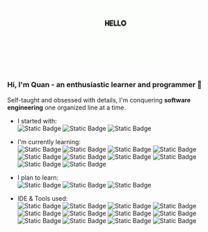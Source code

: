 
<div align="center"><img src="images/corgi-hello.gif" alt="corgi-gif" width="200"></div>

### Hi, I'm Quan - an enthusiastic learner and programmer 👋

Self-taught and obsessed with details, I'm conquering **software engineering** one organized line at a time.

- I started with: <br>
  ![Static Badge](https://img.shields.io/badge/HTML5-E34F26?style=for-the-badge&logo=HTML5&logoColor=white)
  ![Static Badge](https://img.shields.io/badge/CSS3-%231572B6?style=for-the-badge&logo=CSS3&logoColor=white)
  ![Static Badge](https://img.shields.io/badge/JavaScript-F7DF1E?style=for-the-badge&logo=javascript&logoColor=white)
  
- I'm currently learning: <br>
  ![Static Badge](https://img.shields.io/badge/MongoDB-%2347A248?style=for-the-badge&logo=MONGODB&logoColor=white)
  ![Static Badge](https://img.shields.io/badge/Express-%23000000?style=for-the-badge&logo=express&logoColor=white)
  ![Static Badge](https://img.shields.io/badge/Node.js-%23339933?style=for-the-badge&logo=node.js&logoColor=white)
  ![Static Badge](https://img.shields.io/badge/EJS-%23B4CA65?style=for-the-badge&logo=ejs&logoColor=white)
  ![Static Badge](https://img.shields.io/badge/TAILWIND%20CSS-%2306B6D4?style=for-the-badge&logo=tailwindcss&logoColor=white)
  ![Static Badge](https://img.shields.io/badge/React-%2361DAFB?style=for-the-badge&logo=React&logoColor=white)
  ![Static Badge](https://img.shields.io/badge/Python-%233776AB?style=for-the-badge&logo=python&logoColor=white)
  ![Static Badge](https://img.shields.io/badge/PostgreSQL-%234169E1?style=for-the-badge&logo=POSTGRESQL&logoColor=white)
  ![Static Badge](https://img.shields.io/badge/Django-%23092E20?style=for-the-badge&logo=django&logoColor=white)
  ![Static Badge](https://img.shields.io/badge/Flask-%23000000?style=for-the-badge&logo=flask&logoColor=white)

- I plan to learn: <br>
  ![Static Badge](https://img.shields.io/badge/Swift-%23F05138?style=for-the-badge&logo=swift&logoColor=white)
  ![Static Badge](https://img.shields.io/badge/UIkit-%232396F3?style=for-the-badge&logo=UIkit&logoColor=white)
  ![Static Badge](https://img.shields.io/badge/TypeScript-%233178C6?style=for-the-badge&logo=typescript&logoColor=white)
  

- IDE & Tools used: <br>
  ![Static Badge](https://img.shields.io/badge/VS%20Code-%23007ACC?style=for-the-badge&logo=visual%20studio%20code&logoColor=white)
  ![Static Badge](https://img.shields.io/badge/PyCharm-%23000000?style=for-the-badge&logo=pycharm&logoColor=white)
  ![Static Badge](https://img.shields.io/badge/Xcode-%23147EFB?style=for-the-badge&logo=Xcode&logoColor=white)
  ![Static Badge](https://img.shields.io/badge/Git-%23F05032?style=for-the-badge&logo=git&logoColor=white)
  ![Static Badge](https://img.shields.io/badge/GitHub-%23181717?style=for-the-badge&logo=github&logoColor=white)
  ![Static Badge](https://img.shields.io/badge/Vite-%23646CFF?style=for-the-badge&logo=vite&logoColor=white)
  ![Static Badge](https://img.shields.io/badge/Postman-%23FF6C37?style=for-the-badge&logo=postman&logoColor=white)
  ![Static Badge](https://img.shields.io/badge/Figma-%23F24E1E?style=for-the-badge&logo=figma&logoColor=white)
  ![Static Badge](https://img.shields.io/badge/Trello-%230052CC?style=for-the-badge&logo=trello&logoColor=white)
  ![Static Badge](https://img.shields.io/badge/Hostinger-%23673DE6?style=for-the-badge&logo=hostinger&logoColor=white)
  ![Static Badge](https://img.shields.io/badge/render-%2346E3B7?style=for-the-badge&logo=render&logoColor=white)
  ![Static Badge](https://img.shields.io/badge/Heroku-%23430098?style=for-the-badge&logo=heroku&logoColor=white)
